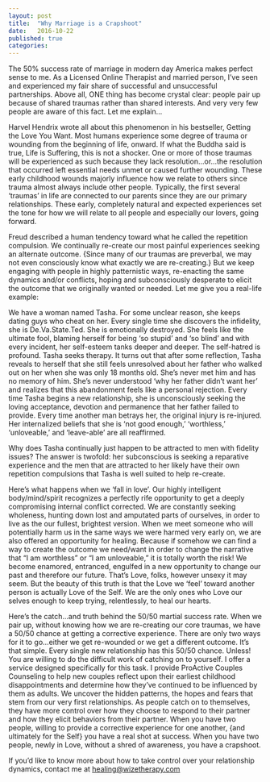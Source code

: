 ```yaml
---
layout: post
title:  "Why Marriage is a Crapshoot"
date:   2016-10-22
published: true
categories:
---
```


The 50% success rate of marriage in modern day America makes perfect sense to me. As a Licensed Online Therapist and married person, I’ve seen and experienced my fair share of successful and unsuccessful partnerships. Above all, ONE thing has become crystal clear: people pair up because of shared traumas rather than shared interests. And very very few people are aware of this fact. Let me explain…

Harvel Hendrix wrote all about this phenomenon in his bestseller, Getting the Love You Want. Most humans experience some degree of trauma or wounding from the beginning of life, onward. If what the Buddha said is true, Life is Suffering, this is not a shocker. One or more of those traumas will be experienced as such because they lack resolution…or…the resolution that occurred left essential needs unmet or caused further wounding. These early childhood wounds majorly influence how we relate to others since trauma almost always include other people. Typically, the first several ‘traumas’ in life are connected to our parents since they are our primary relationships. These early, completely natural and expected experiences set the tone for how we will relate to all people and especially our lovers, going forward.

Freud described a human tendency toward what he called the repetition compulsion. We continually re-create our most painful experiences seeking an alternate outcome. {Since many of our traumas are preverbal, we may not even consciously know what exactly we are re-creating.} But we keep engaging with people in highly patternistic ways, re-enacting the same dynamics and/or conflicts, hoping and subconsciously desperate to elicit the outcome that we originally wanted or needed. Let me give you a real-life example:

We have a woman named Tasha. For some unclear reason, she keeps dating guys who cheat on her. Every single time she discovers the infidelity, she is De.Va.State.Ted. She is emotionally destroyed. She feels like the ultimate fool, blaming herself for being ‘so stupid’ and ‘so blind’ and with every incident, her self-esteem tanks deeper and deeper. The self-hatred is profound. Tasha seeks therapy. It turns out that after some reflection, Tasha reveals to herself that she still feels unresolved about her father who walked out on her when she was only 18 months old. She’s never met him and has no memory of him. She’s never understood ‘why her father didn’t want her’ and realizes that this abandonment feels like a personal rejection. Every time Tasha begins a new relationship, she is unconsciously seeking the loving acceptance, devotion and permanence that her father failed to provide. Every time another man betrays her, the original injury is re-injured. Her internalized beliefs that she is ‘not good enough,’ ‘worthless,’ ‘unloveable,’ and ‘leave-able’ are all reaffirmed.

Why does Tasha continually just happen to be attracted to men with fidelity issues? The answer is twofold: her subconscious is seeking a reparative experience and the men that are attracted to her likely have their own repetition compulsions that Tasha is well suited to help re-create.

Here’s what happens when we ‘fall in love’. Our highly intelligent body/mind/spirit recognizes a perfectly rife opportunity to get a deeply compromising internal conflict corrected. We are constantly seeking wholeness, hunting down lost and amputated parts of ourselves, in order to live as the our fullest, brightest version. When we meet someone who will potentially harm us in the same ways we were harmed very early on, we are also offered an opportunity for healing. Because if somehow we can find a way to create the outcome we need/want in order to change the narrative that “I am worthless” or “I am unloveable,” it is totally worth the risk! We become enamored, entranced, engulfed in a new opportunity to change our past and therefore our future. That’s Love, folks, however unsexy it may seem. But the beauty of this truth is that the Love we ‘feel’ toward another person is actually Love of the Self. We are the only ones who Love our selves enough to keep trying, relentlessly, to heal our hearts.

Here’s the catch…and truth behind the 50/50 martial success rate. When we pair up, without knowing how we are re-creating our core traumas, we have a 50/50 chance at getting a corrective experience. There are only two ways for it to go…either we get re-wounded or we get a different outcome. It’s that simple. Every single new relationship has this 50/50 chance. Unless! You are willing to do the difficult work of catching on to yourself. I offer a service designed specifically for this task. I provide ProActive Couples Counseling to help new couples reflect upon their earliest childhood disappointments and determine how they’ve continued to be influenced by them as adults. We uncover the hidden patterns, the hopes and fears that stem from our very first relationships. As people catch on to themselves, they have more control over how they choose to respond to their partner and how they elicit behaviors from their partner. When you have two people, willing to provide a corrective experience for one another, {and ultimately for the Self} you have a real shot at success. When you have two people, newly in Love, without a shred of awareness, you have a crapshoot.

If you’d like to know more about how to take control over your relationship dynamics, contact me at healing@wizetherapy.com
